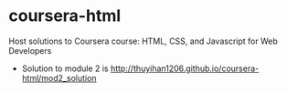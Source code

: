 # coursera-html
Host solutions to Coursera course: HTML, CSS, and Javascript for Web Developers

* Solution to module 2 is http://thuyihan1206.github.io/coursera-html/mod2_solution
